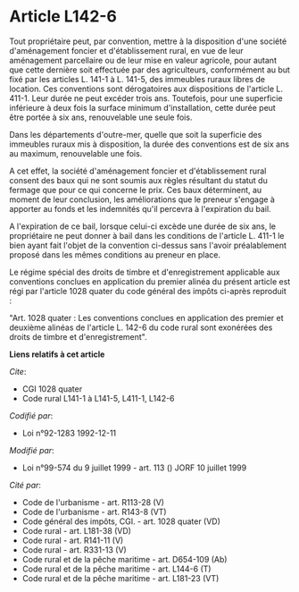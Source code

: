 # Article L142-6

Tout propriétaire peut, par convention, mettre à la disposition d'une société d'aménagement foncier et d'établissement rural,
en vue de leur aménagement parcellaire ou de leur mise en valeur agricole, pour autant que cette dernière soit effectuée par
des agriculteurs, conformément au but fixé par les articles L. 141-1 à L. 141-5, des immeubles ruraux libres de location. Ces
conventions sont dérogatoires aux dispositions de l'article L. 411-1. Leur durée ne peut excéder trois ans. Toutefois, pour
une superficie inférieure à deux fois la surface minimum d'installation, cette durée peut être portée à six ans, renouvelable
une seule fois.

Dans les départements d'outre-mer, quelle que soit la superficie des immeubles ruraux mis à disposition, la durée des
conventions est de six ans au maximum, renouvelable une fois.

A cet effet, la société d'aménagement foncier et d'établissement rural consent des baux qui ne sont soumis aux règles
résultant du statut du fermage que pour ce qui concerne le prix. Ces baux déterminent, au moment de leur conclusion, les
améliorations que le preneur s'engage à apporter au fonds et les indemnités qu'il percevra à l'expiration du bail.

A l'expiration de ce bail, lorsque celui-ci excède une durée de six ans, le propriétaire ne peut donner à bail dans les
conditions de l'article L. 411-1 le bien ayant fait l'objet de la convention ci-dessus sans l'avoir préalablement proposé
dans les mêmes conditions au preneur en place.

Le régime spécial des droits de timbre et d'enregistrement applicable aux conventions conclues en application du premier
alinéa du présent article est régi par l'article 1028 quater du code général des impôts ci-après reproduit :

"Art. 1028 quater : Les conventions conclues en application des premier et deuxième alinéas de l'article L. 142-6 du code
rural sont exonérées des droits de timbre et d'enregistrement".

**Liens relatifs à cet article**

_Cite_:

  - CGI 1028 quater
  - Code rural L141-1 à L141-5, L411-1, L142-6

_Codifié par_:

  - Loi n°92-1283 1992-12-11

_Modifié par_:

  - Loi n°99-574 du 9 juillet 1999 - art. 113 () JORF 10 juillet 1999

_Cité par_:

  - Code de l'urbanisme - art. R113-28 (V)
  - Code de l'urbanisme - art. R143-8 (VT)
  - Code général des impôts, CGI. - art. 1028 quater (VD)
  - Code rural - art. L181-38 (VD)
  - Code rural - art. R141-11 (V)
  - Code rural - art. R331-13 (V)
  - Code rural et de la pêche maritime - art. D654-109 (Ab)
  - Code rural et de la pêche maritime - art. L144-6 (T)
  - Code rural et de la pêche maritime - art. L181-23 (VT)
